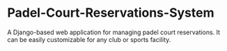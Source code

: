 # Padel-Court-Reservations-System
A Django-based web application for managing padel court reservations. It can be easily customizable for any club or sports facility.
